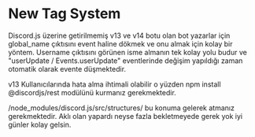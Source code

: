 # New Tag System
Discord.js üzerine getirilmemiş v13 ve v14 botu olan bot yazarlar için global_name çıktısını event haline dökmek ve onu almak için kolay bir yöntem.
Username çıktısını görünen isme almanın tek kolay yolu budur ve "userUpdate / Events.userUpdate" eventlerinde değişim yapıldığı zaman otomatik olarak evente düşmektedir.

v13 Kullanıcılarında hata alma ihtimali olabilir o yüzden npm install @discordjs/rest modülünü kurmanız gerekmektedir.

/node_modules/discord.js/src/structures/ bu konuma gelerek atmanız gerekmektedir.
Aklı olan yapardı neyse fazla bekletmeyede gerek yok iyi günler kolay gelsin.
